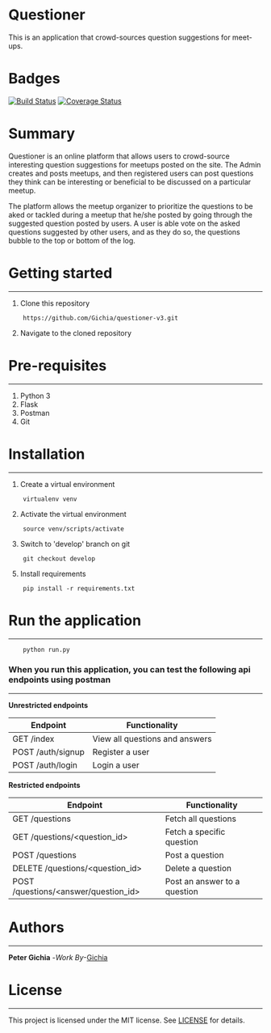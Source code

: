 # Questioner
This is an application that crowd-sources question suggestions for meet-ups.

# Badges
[![Build Status](https://travis-ci.org/Gichia/questioner-v3.svg?branch=develop)](https://travis-ci.org/Gichia/questioner-v3)
[![Coverage Status](https://coveralls.io/repos/github/Gichia/questioner-v3/badge.svg?branch=develop)](https://coveralls.io/github/Gichia/questioner-v3?branch=develop)

# Summary
Questioner is an online platform that allows users to crowd-source interesting question suggestions for meetups posted on the site. The Admin creates and posts meetups, and then registered users can post questions they think can be interesting or beneficial to be discussed on a particular meetup.

The platform allows the meetup organizer to prioritize the questions to be aked or tackled during a meetup that he/she posted by going through the suggested question posted by users. A user is able vote on the asked questions suggested by other users, and as they do so, the questions bubble to the top or bottom of the log.

# Getting started
--------------------
1. Clone this repository
```
    https://github.com/Gichia/questioner-v3.git
```

2. Navigate to the cloned repository

# Pre-requisites
----------------------
1. Python 3
2. Flask
3. Postman
4. Git

# Installation
---------------------------------
1. Create a virtual environment
```
    virtualenv venv
```

2. Activate the virtual environment
```
    source venv/scripts/activate
```

3. Switch to 'develop' branch on git
```
    git checkout develop
```

5. Install requirements
```
    pip install -r requirements.txt
```

# Run the application
---------------------------------
```
    python run.py
```

### When you run this application, you can test the following api endpoints using postman
-----------------------------------------------

**Unrestricted endpoints**

| Endpoint | Functionality |
----------|---------------
GET /index | View all questions and answers
POST /auth/signup | Register a user
POST /auth/login | Login a user

**Restricted endpoints**

Endpoint | Functionality
---------|---------------
GET /questions | Fetch all questions
GET /questions/&lt;question_id&gt; | Fetch a specific question
POST /questions | Post a question
DELETE /questions/&lt;question_id&gt; | Delete a question
POST /questions/&lt;answer/question_id&gt; | Post an answer to a question


# Authors
-----------------------------
**Peter Gichia** -_Work By_-[Gichia](https:/github.com/Gichia)

# License
--------------------------
This project is licensed under the MIT license. See [LICENSE](https://github.com/Gichia/questioner-v3/blob/develop/LICENSE) for details.

